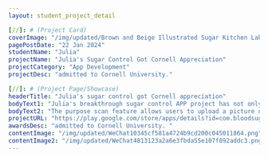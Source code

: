 ```yaml
---
layout: student_project_detail

[//]: # (Project Card)
coverImage: "/img/updated/Brown and Beige Illustrated Sugar Kitchen Label.jpg"
pagePostDate: "22 Jan 2024"
studentName: "Julia"
projectName: "Julia's Sugar Control Got Cornell Appreciation"
projectCategory: "App Development"
projectDesc: "admitted to Cornell University."

[//]: # (Project Page/Showcase)
headerTitle: "Julia's sugar control got Cornell appreciation"
bodyText1: "Julia's breakthrough sugar control APP project has not only won the recognition of Cornell University, but also the Gospel for baking lovers and sugar control lovers! Scan baking recipes for ingredient information and intelligently replace high-sugar ingredients to create healthier, diabetes-friendly versions."
bodyText2: "The purpose scan feature allows users to upload a picture of a recipe and the APP automatically identifies and replaces it with healthier ingredients, while clearly showing the amount of sugar lost. Users can also save these healthy recipes in the APP and refer to them at any time."
projectURL: "https://play.google.com/store/apps/details?id=com.bloodsugar_app.bloodsugar_app"
awardsDesc: "admitted to Cornell University. "
contentImage: "/img/updated/WeChat10345cf581a4724b9cd200c045011864.png"
contentImage2: "/img/updated/WeChat4813123a2a6e3fbda55e107f892addc3.png"
---
```

